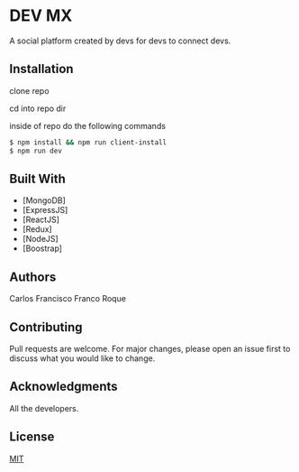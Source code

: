 # DEV MX

A social platform created by devs for devs to connect devs.

## Installation

clone repo

cd into repo dir

inside of repo do the following commands

```bash
$ npm install && npm run client-install
$ npm run dev
```
## Built With

* [MongoDB]
* [ExpressJS]
* [ReactJS]
* [Redux]
* [NodeJS]
* [Boostrap]

## Authors
 Carlos Francisco Franco Roque

## Contributing
Pull requests are welcome. For major changes, please open an issue first to discuss what you would like to change.


## Acknowledgments
 All the developers.

## License
[MIT](https://choosealicense.com/licenses/mit/)
